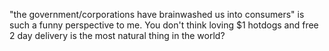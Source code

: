 "the government/corporations have brainwashed us into consumers" is such a funny perspective to me. You don't think loving $1 hotdogs and free 2 day delivery is the most natural thing in the world?

